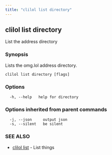 ```yaml
---
title: "clilol list directory"
---
```

## clilol list directory

List the address directory

### Synopsis

Lists the omg.lol address directory.

```
clilol list directory [flags]
```

### Options

```
  -h, --help   help for directory
```

### Options inherited from parent commands

```
  -j, --json     output json
  -s, --silent   be silent
```

### SEE ALSO

* [clilol list](clilol_list.md)	 - List things

